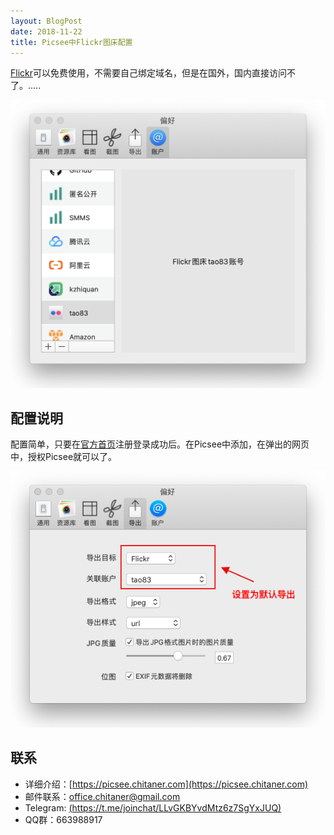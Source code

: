 ```yaml
---
layout: BlogPost
date: 2018-11-22
title: Picsee中Flickr图床配置
---
```


[Flickr](https://flickr.com)可以免费使用，不需要自己绑定域名，但是在国外，国内直接访问不了。.....
<!-- more -->

![flickr](./images/Picsee_imageCloud_flickr/flickr.png)

## 配置说明
配置简单，只要在[官方首页](https://flickr.com/)注册登录成功后。在Picsee中添加，在弹出的网页中，授权Picsee就可以了。

![result](./images/Picsee_imageCloud_flickr/result.png)

## 联系
- 详细介绍：[https://picsee.chitaner.com](https://picsee.chitaner.com)
- 邮件联系：[office.chitaner@gmail.com](mailto:office.chitaner@gmail.com)
- Telegram: [(https://t.me/joinchat/LLvGKBYvdMtz6z7SgYxJUQ)](https://t.me/joinchat/LLvGKBYvdMtz6z7SgYxJUQ)
- QQ群：663988917